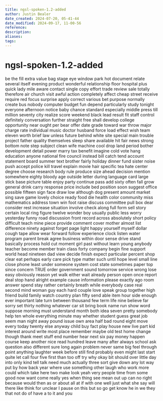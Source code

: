 ```yaml
---
title: ngsl-spoken-1.2-added
author: Justin Bealer
date_created: 2024-07-20, 05-41-44
date_modified: 2024-09-17, 11-00-56
reference: 
description: 
aliases: 
tags: 
---
```

# ngsl-spoken-1.2-added
be
the
fill
extra
value
bag
stage
eye
window
park
hot
document
relate
several
itself
evening
product
wonderful
relationship
floor
hospital
plus
quick
lady
mile
aware
contact
single
copy
effort
trade
review
sale
totally
therefore
air
church
visit
awful
action
completely
affect
cheap
street
receive
require
red
focus
surprise
apply
correct
various
bet
purpose
normally
create
bus
nobody
computer
budget
fun
depend
particularly
study
tonight
everyone
afternoon
notice
baby
chance
standard
especially
middle
press
till
million
seventy
city
realize
score
weekend
black
lead
result
fit
staff
control
definitely
conversation
further
straight
free
shall
develop
college
opportunity
near
ought
per
bear
offer
date
grade
toward
war
throw
major
charge
rate
individual
music
doctor
husband
force
load
effect
wish
team
eleven
worth
brief
law
unless
future
behind
white
site
special
main
trouble
project
father
quality
themselves
sleep
share
available
hit
fair
news
strong
bottom
note
step
subject
clean
wife
machine
cool
drop
land
period
bother
development
detail
power
marry
tax
benefit
imagine
cold
vote
hang
education
anyone
national
fire
council
instead
bill
catch
tend
account
statement
board
summer
text
brother
fairly
holiday
dinner
fund
sister
noise
push
accept
police
kill
travel
explain
movie
hair
specific
tea
hate
center
degree
choose
research
body
rule
produce
size
ahead
decision
mention
somewhere
eighty
bloody
age
outside
letter
during
language
card
large
stick
base
picture
table
enjoy
party
continue
pass
add
sixty
often
fall
grow
general
drink
carry
response
price
include
bed
position
soon
suggest
office
possible
fifteen
sign
face
draw
low
although
dog
present
amount
market
sing
save
game
lovely
choice
ready
food
die
health
color
community
miss
mathematics
address
town
win
foot
raise
discuss
committee
pull
box
dear
consider
rest
increase
situation
involve
check
along
full
form
sell
story
certain
local
ring
figure
twelve
wonder
boy
usually
public
less
worry
yesterday
funny
road
discussion
front
record
across
absolutely
short
policy
difficult
teach
mine
piece
provide
comment
cover
mother
almost
list
difference
ninety
against
forget
page
light
happy
yourself
myself
dollar
cough
tape
allow
wear
forward
follow
experience
clock
listen
water
program
parent
break
agree
business
within
door
sense
drive
stand
basically
process
hold
cut
moment
girl
past
without
learn
young
anybody
teacher
become
member
train
class
forty
company
begin
fine
support
world
head
nineteen
dad
view
decide
finish
expect
particular
percent
shop
clear
eat
perhaps
early
care
pick
type
matter
such
until
hope
level
small
line
close
phone
least
under
someone
system
cost
state
sometimes
paper
top
since
concern
TRUE
order
government
sound
tomorrow
service
wrong
lose
easy
obviously
reason
yet
walk
either
wait
already
person
open
once
report
deal
stop
hand
alright
example
cause
information
please
exactly
ago
room
answer
spend
stay
rather
certainly
breath
while
everybody
case
real
second
mind
woman
guy
each
hard
couple
love
speak
group
together
high
friend
build
family
watch
country
plan
fifty
send
able
item
hour
side
enough
ever
important
late
turn
between
thousand
few
term
life
nine
believe
far
sorry
set
thirty
nothing
whatever
car
sit
bring
book
name
run
show
word
suppose
morning
must
understand
month
both
idea
seven
pretty
somebody
help
ten
whole
everything
minute
may
whether
student
guess
great
job
seem
man
night
away
pound
issue
own
area
half
bad
round
eight
move
every
today
twenty
else
anyway
child
buy
fact
play
house
new
live
part
kid
interest
around
write
most
place
remember
maybe
old
test
home
change
though
thank
meet
stuff
end
number
hear
next
six
pay
money
happen
course
keep
another
nice
read
hundred
leave
many
after
always
school
ask
question
also
different
sure
long
again
problem
never
same
big
feel
through
point
anything
laughter
week
before
still
find
probably
even
might
last
start
quite
let
call
four
five
first
than
too
off
try
why
okay
bit
should
over
little
day
into
only
kind
tell
talk
need
much
actually
three
sort
give
down
any
lot
way
put
by
how
back
year
where
use
something
other
laugh
who
work
more
could
which
take
here
two
make
look
yeah
very
people
time
from
some
good
now
want
come
really
yes
when
thing
see
mean
out
up
can
no
right
because
would
then
as
or
about
all
at
if
with
one
well
just
what
she
say
will
there
like
think
for
unclear
I
pause
on
this
but
so
go
get
know
he
in
we
they
that
not
do
of
have
a
to
it
and
you
